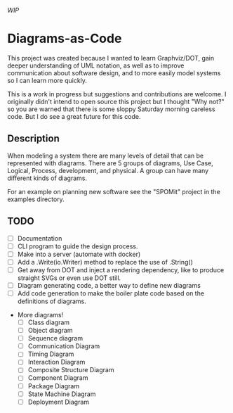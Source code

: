 *WIP*

Diagrams-as-Code
================
This project was created because I wanted to learn Graphviz/DOT, gain
deeper understanding of UML notation, as well as to improve communication about
software design, and to more easily model systems so I can learn more quickly.

This is a work in progress but suggestions and contributions are welcome. I
originally didn't intend to open source this project but I thought "Why not?" so
you are warned that there is some sloppy Saturday morning careless code. But I
do see a great future for this code.

## Description
When modeling a system there are many levels of detail that can be represented
with diagrams. There are 5 groups of diagrams, Use Case, Logical, Process,
development, and physical. A group can have many different kinds of diagrams.

For an example on planning new software see the "SPOMit" project in the examples
directory.

## TODO
- [ ] Documentation
- [ ] CLI program to guide the design process.
- [ ] Make into a server (automate with docker)
- [ ] Add a .Write(io.Writer) method to replace the use of .String()
- [ ] Get away from DOT and inject a rendering dependency, like to produce
  straight SVGs or even use DOT still.
- [ ] Diagram generating code, a better way to define new diagrams
- [ ] Add code generation to make the boiler plate code based on the definitions
  of diagrams.
- More diagrams!
  - [ ] Class diagram
  - [ ] Object diagram
  - [ ] Sequence diagram
  - [ ] Communication Diagram
  - [ ] Timing Diagram
  - [ ] Interaction Diagram
  - [ ] Composite Structure Diagram
  - [ ] Component Diagram
  - [ ] Package Diagram
  - [ ] State Machine Diagram
  - [ ] Deployment Diagram
